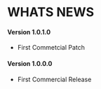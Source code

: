 # WHATS NEWS

#### Version 1.0.1.0

- First Commetcial Patch

#### Version 1.0.0.0

- First Commercial Release
